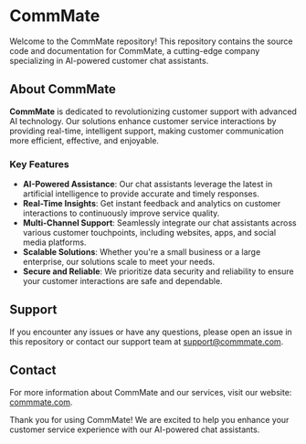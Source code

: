 # CommMate

Welcome to the CommMate repository! This repository contains the source code and documentation for CommMate, a cutting-edge company specializing in AI-powered customer chat assistants.

## About CommMate

**CommMate** is dedicated to revolutionizing customer support with advanced AI technology. Our solutions enhance customer service interactions by providing real-time, intelligent support, making customer communication more efficient, effective, and enjoyable.

### Key Features

- **AI-Powered Assistance**: Our chat assistants leverage the latest in artificial intelligence to provide accurate and timely responses.
- **Real-Time Insights**: Get instant feedback and analytics on customer interactions to continuously improve service quality.
- **Multi-Channel Support**: Seamlessly integrate our chat assistants across various customer touchpoints, including websites, apps, and social media platforms.
- **Scalable Solutions**: Whether you're a small business or a large enterprise, our solutions scale to meet your needs.
- **Secure and Reliable**: We prioritize data security and reliability to ensure your customer interactions are safe and dependable.

## Support

If you encounter any issues or have any questions, please open an issue in this repository or contact our support team at [support@commmate.com](support@commmate.com).

## Contact

For more information about CommMate and our services, visit our website: [commmate.com](https://commmate.com).

Thank you for using CommMate! We are excited to help you enhance your customer service experience with our AI-powered chat assistants.
